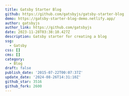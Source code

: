 ```yaml
---
title: Gatsby Starter Blog
github: https://github.com/gatsbyjs/gatsby-starter-blog
demo: https://gatsby-starter-blog-demo.netlify.app/
author: gatsbyjs
author_link: https://github.com/gatsbyjs
date: 2023-11-28T03:38:10.427Z
description: Gatsby starter for creating a blog
ssg:
  - Gatsby
css: []
cms: []
category:
  - Blog
draft: false
publish_date: '2015-07-22T00:07:37Z'
update_date: '2024-08-26T14:31:10Z'
github_star: 3516
github_fork: 2600
---
```

